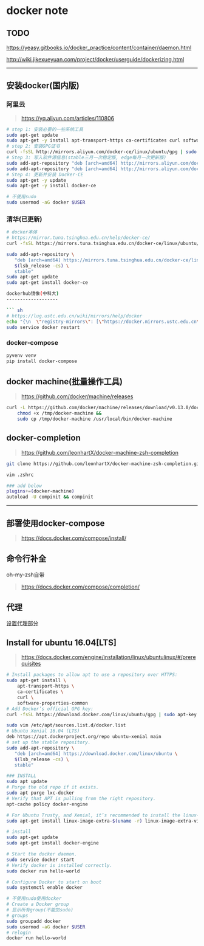 docker note
===========

TODO
----

https://yeasy.gitbooks.io/docker_practice/content/container/daemon.html

http://wiki.jikexueyuan.com/project/docker/userguide/dockerizing.html

---------------------------------------------------------


安装docker(国内版)
----------------

### 阿里云

> https://yq.aliyun.com/articles/110806

``` sh
# step 1: 安装必要的一些系统工具
sudo apt-get update
sudo apt-get -y install apt-transport-https ca-certificates curl software-properties-common
# step 2: 安装GPG证书
curl -fsSL http://mirrors.aliyun.com/docker-ce/linux/ubuntu/gpg | sudo apt-key add -
# Step 3: 写入软件源信息(stable三月一次稳定版, edge每月一次更新版)
sudo add-apt-repository "deb [arch=amd64] http://mirrors.aliyun.com/docker-ce/linux/ubuntu $(lsb_release -cs) stable"
sudo add-apt-repository "deb [arch=amd64] http://mirrors.aliyun.com/docker-ce/linux/ubuntu $(lsb_release -cs) stable edge"
# Step 4: 更新并安装 Docker-CE
sudo apt-get -y update
sudo apt-get -y install docker-ce

# 不使用sudo
sudo usermod -aG docker $USER
```

### 清华(已更新)

``` sh
# docker本体
# https://mirror.tuna.tsinghua.edu.cn/help/docker-ce/
curl -fsSL https://mirrors.tuna.tsinghua.edu.cn/docker-ce/linux/ubuntu/gpg | sudo apt-key add -

sudo add-apt-repository \
   "deb [arch=amd64] https://mirrors.tuna.tsinghua.edu.cn/docker-ce/linux/ubuntu \
   $(lsb_release -cs) \
   stable"
sudo apt-get update
sudo apt-get install docker-ce

dockerhub镜像(中科大)
-------------------

``` sh
# https://lug.ustc.edu.cn/wiki/mirrors/help/docker
echo "{\n  \"registry-mirrors\": [\"https://docker.mirrors.ustc.edu.cn\"]\n}" | sudo tee /etc/docker/daemon.json
sudo service docker restart
```

### docker-compose

``` sh
pyvenv venv
pip install docker-compose
```

docker machine(批量操作工具)
--------------

> https://github.com/docker/machine/releases

``` sh
curl -L https://github.com/docker/machine/releases/download/v0.13.0/docker-machine-`uname -s`-`uname -m` >/tmp/docker-machine &&
    chmod +x /tmp/docker-machine &&
    sudo cp /tmp/docker-machine /usr/local/bin/docker-machine
```

docker-completion
-----------------

> https://github.com/leonhartX/docker-machine-zsh-completion

``` sh
git clone https://github.com/leonhartX/docker-machine-zsh-completion.git ~/.oh-my-zsh/custom/plugins/docker-machine

vim .zshrc

### add below
plugins+=(docker-machine)
autoload -U compinit && compinit
```

--------------------------------------------------------

部署使用docker-compose
--------------------

> <https://docs.docker.com/compose/install/>

命令行补全
--------

oh-my-zsh自带

> <https://docs.docker.com/compose/completion/>


代理
---

[设置代理部分](https://segmentfault.com/a/1190000006146697)

Install for ubuntu 16.04[LTS]
-------

> <https://docs.docker.com/engine/installation/linux/ubuntulinux/#/prerequisites>

``` bash
# Install packages to allow apt to use a repository over HTTPS:
sudo apt-get install \
    apt-transport-https \
    ca-certificates \
    curl \
    software-properties-common
# Add Docker’s official GPG key:
curl -fsSL https://download.docker.com/linux/ubuntu/gpg | sudo apt-key add -

sudo vim /etc/apt/sources.list.d/docker.list
# Ubuntu Xenial 16.04 (LTS)
deb https://apt.dockerproject.org/repo ubuntu-xenial main
# set up the stable repository.
sudo add-apt-repository \
   "deb [arch=amd64] https://download.docker.com/linux/ubuntu \
   $(lsb_release -cs) \
   stable"

### INSTALL
sudo apt update
# Purge the old repo if it exists.
sudo apt purge lxc-docker
# Verify that APT is pulling from the right repository.
apt-cache policy docker-engine

# For Ubuntu Trusty, and Xenial, it’s recommended to install the linux-image-extra-* kernel packages. The linux-image-extra-* packages allows you use the aufs storage driver.
sudo apt-get install linux-image-extra-$(uname -r) linux-image-extra-virtual

# install
sudo apt-get update
sudo apt-get install docker-engine

# Start the docker daemon.
sudo service docker start
# Verify docker is installed correctly.
sudo docker run hello-world

# Configure Docker to start on boot
sudo systemctl enable docker

# 不使用sudo使用docker
# Create a Docker group
# 显示所有group(不能加sudo)
# groups
sudo groupadd docker
sudo usermod -aG docker $USER
# relogin
docker run hello-world
```
